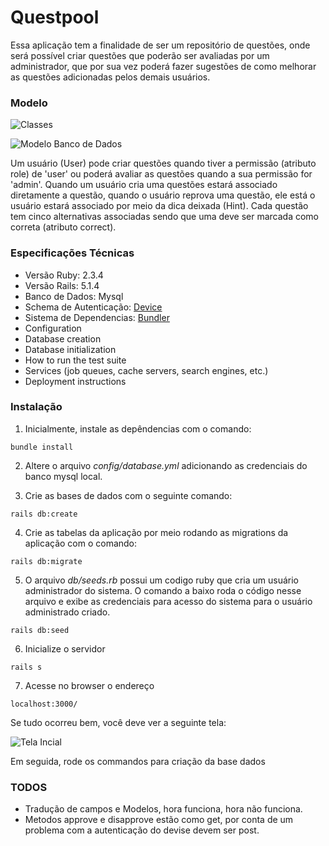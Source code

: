 # Questpool

Essa aplicação tem a finalidade de ser um repositório de questões, onde será
possível criar questões que poderão ser avaliadas por um administrador, que
por sua vez poderá fazer sugestões de como melhorar as questões adicionadas pelos
demais usuários.   

### Modelo

![Classes](https://user-images.githubusercontent.com/1520647/32139439-0f1f0512-bc1f-11e7-9480-5b4345c691a8.png)

![Modelo Banco de Dados](https://user-images.githubusercontent.com/1520647/32139539-19d77fae-bc22-11e7-9e32-908b0ddb67f7.png)

Um usuário (User) pode criar questões quando tiver a permissão (atributo role) de 'user' ou poderá avaliar as questões quando a sua permissão for 'admin'.
Quando um usuário cria uma questões estará associado diretamente a questão, quando o usuário reprova uma questão, ele está  o usuário estará associado por meio da dica deixada (Hint).
Cada questão tem cinco alternativas associadas sendo que uma deve ser marcada como correta (atributo correct).

### Especificações Técnicas

* Versão Ruby: 2.3.4
* Versão Rails: 5.1.4
* Banco de Dados: Mysql
* Schema de Autenticação: [Device](https://github.com/plataformatec/devise)
* Sistema de Dependencias: [Bundler](http://bundler.io)
* Configuration
* Database creation
* Database initialization
* How to run the test suite
* Services (job queues, cache servers, search engines, etc.)
* Deployment instructions


### Instalação

1. Inicialmente, instale as depêndencias com o comando:

```
bundle install
```

2. Altere o arquivo _config/database.yml_ adicionando as credenciais do banco mysql local.

3. Crie as bases de dados com o seguinte comando:

```
rails db:create
```

4. Crie as tabelas da aplicação por meio rodando as migrations da aplicação com o comando:

```
rails db:migrate
```

5. O arquivo _db/seeds.rb_ possui um codigo ruby que cria um usuário administrador do sistema. O comando a baixo roda o código nesse arquivo e exibe as credenciais para acesso do sistema para o usuário administrado criado.

```
rails db:seed  
```  

6. Inicialize o servidor

```
rails s
```

7. Acesse no browser o endereço
```
localhost:3000/
```

Se tudo ocorreu bem, você deve ver a seguinte tela:

![Tela Incial](https://user-images.githubusercontent.com/1520647/32140056-1f2f5eda-bc32-11e7-9e73-b5539b332e4a.png)



Em seguida, rode os commandos para criação da base dados

### TODOS

* Tradução de campos e Modelos, hora funciona, hora não funciona.
* Metodos approve e disapprove estão como get, por conta de um problema com a autenticação do devise devem ser post.
